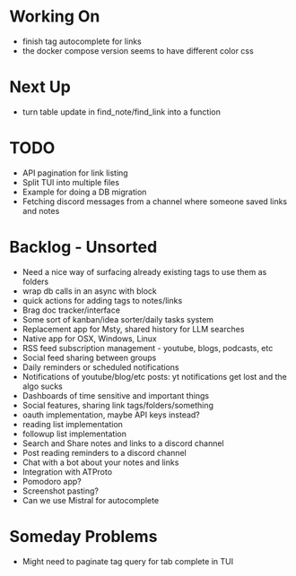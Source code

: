 # Working On

- finish tag autocomplete for links
- the docker compose version seems to have different color css

# Next Up

- turn table update in find_note/find_link into a function

# TODO

- API pagination for link listing
- Split TUI into multiple files
- Example for doing a DB migration
- Fetching discord messages from a channel where someone saved links and notes

# Backlog - Unsorted

- Need a nice way of surfacing already existing tags to use them as folders
- wrap db calls in an async with block
- quick actions for adding tags to notes/links
- Brag doc tracker/interface
- Some sort of kanban/idea sorter/daily tasks system
- Replacement app for Msty, shared history for LLM searches
- Native app for OSX, Windows, Linux
- RSS feed subscription management - youtube, blogs, podcasts, etc
- Social feed sharing between groups
- Daily reminders or scheduled notifications
- Notifications of youtube/blog/etc posts: yt notifications get lost and the algo sucks
- Dashboards of time sensitive and important things
- Social features, sharing link tags/folders/something
- oauth implementation, maybe API keys instead?
- reading list implementation
- followup list implementation
- Search and Share notes and links to a discord channel
- Post reading reminders to a discord channel
- Chat with a bot about your notes and links
- Integration with ATProto
- Pomodoro app?
- Screenshot pasting?
- Can we use Mistral for autocomplete

# Someday Problems

- Might need to paginate tag query for tab complete in TUI
